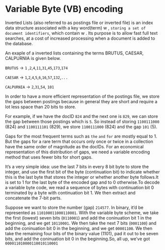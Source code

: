 # Variable Byte (VB) encoding


Inverted Lists (also referred to as postings file or inverted file) is an index data structure associated with a key word(term) w , 
```storing a set of document identifiers```, which contain w . Its purpose is to allow fast full text searches, at a cost of increased
processing when a document is added to the database.

An exaple of a inverted lists containing the terms BRUTUS, CAESAR, CALPURNIA is given below.

```BRUTUS``` &rarr; ```1``` ,```2```,```4```,```11```,```31```,```45```,```173```,```174```

```CAESAR``` &rarr; ```1```,```2```,```4```,```5```,```6```,```16```,```57```,```132```,```...```


```CALPURNIA``` &rarr; ```2```,```31```,```54```, ```101```

In order to have  a more efficient representation of the postings file, we store the gaps between postings because in general they are short and require a lot less space 
than 20 bits to store.

For example, if we have the docID ```824``` and the next one is ```829```, we can store the gap between those postings which is ```5```. So instead of storing ```1100111000```
(824) and ```1100111101``` (829), we store ```1100111000``` (824) and the gap ```101``` (5).

Gaps for the most frequent terms such as ```the``` ```and``` ```for``` are mostly equal to 1. But the gaps for a rare term that occurs only once or twice in a collection 
have the same order of magnitude as the docIDs. For an economical representation of this distribution of gaps, we need a variable encoding method that uses fewer bits 
for short gaps.

It’s a very simple idea: use the last 7 bits in every 8 bit byte to store the integer, and use the first bit of the byte (continuation bit) to indicate whether this 
is the last byte that stores the integer or whether another byte follows.It is set to 1 for the last byte of the encoded gap and to 0 otherwise.To decode a variable
byte code, we read a sequence of bytes with continuation bit 0 terminated by a byte with continuation bit 1. We then extract and concatenate the 7-bit parts.

Suppose we want to store the number (gap) ```214577```. In binary, it’d be represented as ```110100011000110001```. With the variable byte scheme, we take the first 
(lowest) seven bits (```0110001```) and add the coninuation bit 1 in the beginning, and we get ```10110001```. We then take the next 7 bits (```0001100```) and add the
coninuation bit 0 in the beginning, and we get ```00001100```. We then take the remaining four bits of the binary value (1101), pad it out to be seven bits, and add the 
coninuation bit 0 in the beginning.So, all up, we’ve got ```000011010000110010110001```
